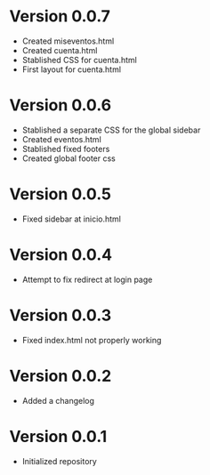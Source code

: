 
# Version 0.0.7

-   Created miseventos.html
-   Created cuenta.html
-   Stablished CSS for cuenta.html
-   First layout for cuenta.html
# Version 0.0.6

-   Stablished a separate CSS for the global sidebar
-   Created eventos.html
-   Stablished fixed footers
-   Created global footer css

# Version 0.0.5

-   Fixed sidebar at inicio.html

# Version 0.0.4

- Attempt to fix redirect at login page


# Version 0.0.3

-   Fixed index.html not properly working

# Version 0.0.2

-   Added a changelog

# Version 0.0.1

-   Initialized repository